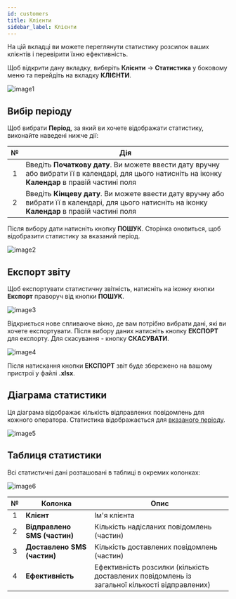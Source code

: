 ```yaml
---
id: customers
title: Клієнти
sidebar_label: Клієнти
---
```


На цій вкладці ви можете переглянути статистику розсилок ваших клієнтів і перевірити їхню ефективність.

Щоб відкрити дану вкладку, виберіть **Клієнти** → **Статистика** у боковому меню та перейдіть на вкладку **КЛІЄНТИ**.

![image1](/img/uk/admin_statistics_customers/image1.png)

## Вибір періоду

Щоб вибрати **Період**, за який ви хочете відображати статистику, виконайте наведені нижче дії:

|  №  | Дія |
| :-: | --- |
| 1 | Введіть **Початкову дату**. Ви можете ввести дату вручну або вибрати її в календарі, для цього натисніть на іконку **Календар** в правій частині поля |
| 2 | Введіть **Кінцеву дату**. Ви можете ввести дату вручну або вибрати її в календарі, для цього натисніть на іконку **Календар** в правій частині поля |

Після вибору дати натисніть кнопку **ПОШУК**. Сторінка оновиться, щоб відобразити статистику за вказаний період.

![image2](/img/uk/admin_statistics_customers/image2.png)

## Експорт звіту

Щоб експортувати статистичну звітність, натисніть на іконку кнопки **Експорт** праворуч від кнопки **ПОШУК**.

![image3](/img/uk/admin_statistics_customers/image3.png)

Відкриється нове спливаюче вікно, де вам потрібно вибрати дані, які ви хочете експортувати. Після вибору даних натисніть кнопку **ЕКСПОРТ** для експорту. Для скасування - кнопку **СКАСУВАТИ**.

![image4](/img/uk/admin_statistics_customers/image4.png)

Після натискання кнопки **ЕКСПОРТ** звіт буде збережено на вашому пристрої у файлі **.xlsx**.

## Діаграма статистики

Ця діаграма відображає кількість відправлених повідомлень для кожного оператора. Статистика відображається для [вказаного періоду](#вибір-періоду).

![image5](/img/uk/admin_statistics_customers/image5.png)

## Таблиця статистики

Всі статистичні дані розташовані в таблиці в окремих колонках:

![image6](/img/uk/admin_statistics_customers/image6.png)

|  №  | Колонка | Опис |
| :-: | ------- | ---- |
| 1 | **Клієнт** | Ім'я клієнта |
| 2 | **Відправлено SMS (частин)** | Кількість надісланих повідомлень (частин) |
| 3 | **Доставлено SMS (частин)** | Кількість доставлених повідомлень (частин) |
| 4 | **Ефективність** | Ефективність розсилки (кількість доставлених повідомлень із загальної кількості відправлених) |
